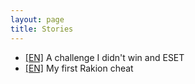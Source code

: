 ```yaml
---
layout: page
title: Stories
---
```


* [[EN]]() A challenge I didn't win and ESET
* [[EN]](https://blog.rop.la/en/reversing/2021/06/09/gamehacking-rakion-my-begining.html) My first Rakion cheat
